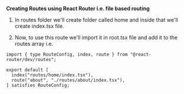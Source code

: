 **Creating Routes using React Router i.e. file based routing**

1. In routes folder we'll create folder called home and inside that we'll create index.tsx file.

2. Now, to use this route we'll import it in root.tsx file and add it to the routes array i.e.

```tsx
import { type RouteConfig, index, route } from "@react-router/dev/routes";

export default [
  index("routes/home/index.tsx"),
  route("about", "./routes/about/index.tsx"),
] satisfies RouteConfig;
```
